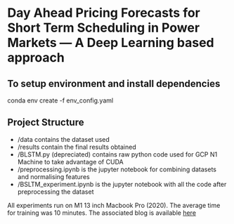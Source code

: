 # Day Ahead Pricing Forecasts for Short Term Scheduling in Power Markets — A Deep Learning based approach 

## To setup environment and install dependencies
conda env create -f env_config.yaml

## Project Structure 
- /data contains the dataset used
- /results contain the final results obtained 
- /BLSTM.py (depreciated) contains raw python code used for GCP N1 Machine to take advantage of CUDA
- /preprocessing.ipynb is the jupyter notebook for combining datasets and normalising features
- /BSLTM_experiment.ipynb is the jupyter notebook with all the code after preprocessing the dataset

All experiments run on M1 13 inch Macbook Pro (2020). The average time for training was 10 minutes.
The associated blog is available [here](https://akshitgupta1695.medium.com/day-ahead-pricing-forecasts-for-short-term-scheduling-in-power-markets-a-deep-learning-based-ddc6ca64a2cf)